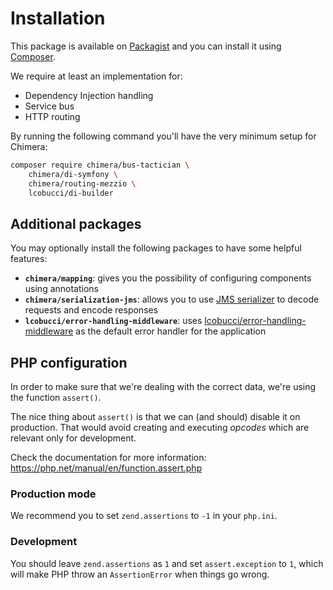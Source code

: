 # Installation

This package is available on [Packagist] and you can install it using [Composer].

We require at least an implementation for:

* Dependency Injection handling
* Service bus
* HTTP routing

By running the following command you'll have the very minimum setup for Chimera:

```sh
composer require chimera/bus-tactician \
    chimera/di-symfony \
    chimera/routing-mezzio \
    lcobucci/di-builder
```

## Additional packages

You may optionally install the following packages to have some helpful features:

* **`chimera/mapping`**: gives you the possibility of configuring components using annotations
* **`chimera/serialization-jms`**: allows you to use [JMS serializer] to decode requests and encode responses
* **`lcobucci/error-handling-middleware`**: uses [lcobucci/error-handling-middleware] as the default error handler for the application

## PHP configuration

In order to make sure that we're dealing with the correct data, we're using the function `assert()`.

The nice thing about `assert()` is that we can (and should) disable it on production.
That would avoid creating and executing _opcodes_ which are relevant only for development.

Check the documentation for more information: <https://php.net/manual/en/function.assert.php>

### Production mode

We recommend you to set `zend.assertions` to `-1` in your `php.ini`.

### Development

You should leave `zend.assertions` as `1` and set `assert.exception` to `1`, which will make PHP throw an `AssertionError` when things go wrong.

[Packagist]: https://packagist.org/packages/chimera
[Composer]: https://getcomposer.org
[lcobucci/error-handling-middleware]: https://github.com/lcobucci/error-handling-middleware
[JMS serializer]: https://www.jmsyst.com/libs/serializer
